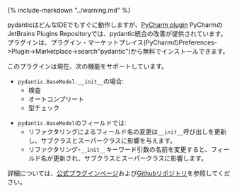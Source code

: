 {% include-markdown "../warning.md" %}

<!-- While pydantic will work well with any IDE out of the box, a [PyCharm plugin](https://plugins.jetbrains.com/plugin/12861-pydantic)
offering improved pydantic integration is available on the JetBrains Plugins Repository for PyCharm.
You can install the plugin for free from the plugin marketplace (PyCharm's Preferences -> Plugin -> Marketplace -> search "pydantic"). -->
pydanticはどんなIDEでもすぐに動作しますが、[PyCharm plugin](https://plugins.jetbrains.com/plugin/12861-pydantic)
PyCharmのJetBrains Plugins Repositoryでは、pydantic統合の改善が提供されています。
プラグインは、プラグイン・マーケットプレイス(PyCharmのPreferences->Plugin->Marketplace->search"pydantic")から無料でインストールできます。

<!-- The plugin currently supports the following features: -->
このプラグインは現在、次の機能をサポートしています。

<!-- * For `pydantic.BaseModel.__init__`:
  * Inspection
  * Autocompletion
  * Type-checking -->

* `pydantic.BaseModel.__init__`の場合:
  * 検査
  * オートコンプリート
  * 型チェック


<!-- * For fields of `pydantic.BaseModel`:
  * Refactor-renaming fields updates `__init__` calls, and affects sub- and super-classes
  * Refactor-renaming `__init__` keyword arguments updates field names, and affects sub- and super-classes -->
* `pydantic.BaseModel`のフィールドでは:
  * リファクタリングによるフィールド名の変更は`__init__`呼び出しを更新し、サブクラスとスーパークラスに影響を与えます。
  * リファクタリング-`__init__`キーワード引数の名前を変更すると、フィールド名が更新され、サブクラスとスーパークラスに影響します。

<!-- More information can be found on the [official plugin page](https://plugins.jetbrains.com/plugin/12861-pydantic) and [Github repository](https://github.com/koxudaxi/pydantic-pycharm-plugin). -->
詳細については、[公式プラグインページ](https://plugins.jetbrains.com/plugin/12861-pydantic)および[Githubリポジトリ](https://github.com/koxudaxi/pydantic-pycharm-plugin)を参照してください。
